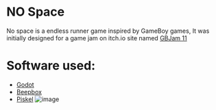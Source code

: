 # NO Space
No space is a endless runner game inspired by GameBoy games,
It was initially designed for a game jam on itch.io site named [GBJam 11](https://itch.io/jam/gbjam-11)

# Software used:
- [Godot](https://godotengine.org/)
- [Beepbox](https://www.beepbox.co/)
- [Piskel](https://www.piskelapp.com/)
![image](https://github.com/SirAfshin/NoSpace/assets/49054585/71969da4-ae18-4bf6-bd00-8ae72d13fcb0)


